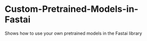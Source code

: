 # Custom-Pretrained-Models-in-Fastai
Shows how to use your own pretrained models in the Fastai library
